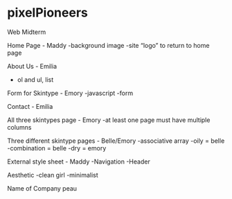 # pixelPioneers
Web Midterm

Home Page - Maddy
-background image
-site “logo” to return to home page

About Us - Emilia
- ol and ul, list

Form for Skintype - Emory
-javascript
-form

Contact - Emilia

All three skintypes page - Emory 
-at least one page must have multiple columns

Three different skintype pages - Belle/Emory
-associative array
-oily = belle
-combination = belle
-dry = emory

External style sheet - Maddy
-Navigation
-Header

Aesthetic
-clean girl
-minimalist

Name of Company
peau